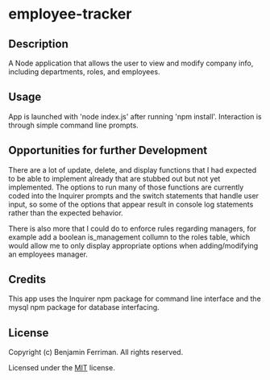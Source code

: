 # employee-tracker

## Description

A Node application that allows the user to view and modify company info, including departments, roles, and employees.

## Usage

App is launched with 'node index.js' after running 'npm install'.  Interaction is through simple command line prompts.

## Opportunities for further Development

There are a lot of update, delete, and display functions that I had expected to be able to implement already that are stubbed out but not yet implemented.  The options to run many of those functions are currently coded into the Inquirer prompts and the switch statements that handle user input, so some of the options that appear result in console log statements rather than the expected behavior.

There is also more that I could do to enforce rules regarding managers, for example add a boolean is_management collumn to the roles table, which would allow me to only display appropriate options when adding/modifying an employees manager.



## Credits

This app uses the Inquirer npm package for command line interface and the mysql npm package for database interfacing.

## License

Copyright (c) Benjamin Ferriman. All rights reserved.

Licensed under the [MIT](https://github.com/bferriman/portfolio/blob/master/LICENSE.txt) license.